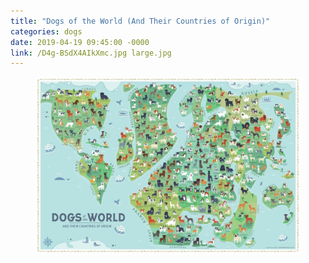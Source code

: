 ```yaml
---
title: "Dogs of the World (And Their Countries of Origin)"
categories: dogs
date: 2019-04-19 09:45:00 -0000
link: /D4g-BSdX4AIkXmc.jpg large.jpg
---
```

<figure><a href="D4g-BSdX4AIkXmc.jpg large.jpg"><img src="D4g-BSdX4AIkXmc.jpg large.jpg" /></a></figure>
